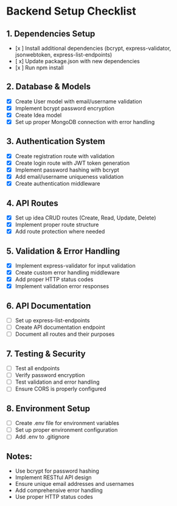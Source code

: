 # Backend Setup Checklist

## 1. Dependencies Setup

- [x ] Install additional dependencies (bcrypt, express-validator, jsonwebtoken, express-list-endpoints)
- [ x] Update package.json with new dependencies
- [x ] Run npm install

## 2. Database & Models

- [x] Create User model with email/username validation
- [x] Implement bcrypt password encryption
- [x] Create Idea model
- [x] Set up proper MongoDB connection with error handling

## 3. Authentication System

- [x] Create registration route with validation
- [x] Create login route with JWT token generation
- [x] Implement password hashing with bcrypt
- [x] Add email/username uniqueness validation
- [x] Create authentication middleware

## 4. API Routes

- [x] Set up idea CRUD routes (Create, Read, Update, Delete)
- [x] Implement proper route structure
- [x] Add route protection where needed

## 5. Validation & Error Handling

- [x] Implement express-validator for input validation
- [x] Create custom error handling middleware
- [x] Add proper HTTP status codes
- [x] Implement validation error responses

## 6. API Documentation

- [ ] Set up express-list-endpoints
- [ ] Create API documentation endpoint
- [ ] Document all routes and their purposes

## 7. Testing & Security

- [ ] Test all endpoints
- [ ] Verify password encryption
- [ ] Test validation and error handling
- [ ] Ensure CORS is properly configured

## 8. Environment Setup

- [ ] Create .env file for environment variables
- [ ] Set up proper environment configuration
- [ ] Add .env to .gitignore

## Notes:

- Use bcrypt for password hashing
- Implement RESTful API design
- Ensure unique email addresses and usernames
- Add comprehensive error handling
- Use proper HTTP status codes
